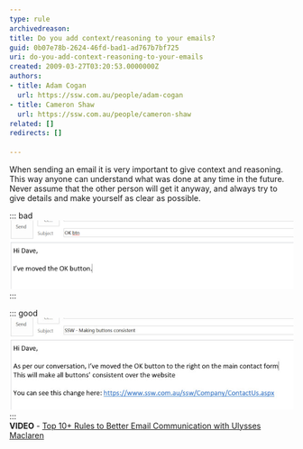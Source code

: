 ```yaml
---
type: rule
archivedreason: 
title: Do you add context/reasoning to your emails?
guid: 0b07e78b-2624-46fd-bad1-ad767b7bf725
uri: do-you-add-context-reasoning-to-your-emails
created: 2009-03-27T03:20:53.0000000Z
authors:
- title: Adam Cogan
  url: https://ssw.com.au/people/adam-cogan
- title: Cameron Shaw
  url: https://ssw.com.au/people/cameron-shaw
related: []
redirects: []

---
```


When sending an email it is very important to give context and reasoning. This way anyone can understand what was done at any time in the future. Never assume that the other person will get it anyway, and always try to give details and make yourself as clear as possible. 

<!--endintro-->

::: bad  
![Figure: Bad Example - There is no context or reasoning](BadContextReasoning.GIF)  
:::  

::: good  
![Figure: Good Example - There is both context and reasoning](GoodContextReasoning.jpg)  
:::  
 **VIDEO** - [Top 10+ Rules to Better Email Communication with Ulysses Maclaren](https://www.youtube.com/watch?v=LAqRokqq4jI)
